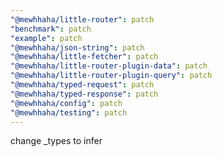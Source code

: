 ```yaml
---
"@mewhhaha/little-router": patch
"benchmark": patch
"example": patch
"@mewhhaha/json-string": patch
"@mewhhaha/little-fetcher": patch
"@mewhhaha/little-router-plugin-data": patch
"@mewhhaha/little-router-plugin-query": patch
"@mewhhaha/typed-request": patch
"@mewhhaha/typed-response": patch
"@mewhhaha/config": patch
"@mewhhaha/testing": patch
---
```


change \_types to infer
